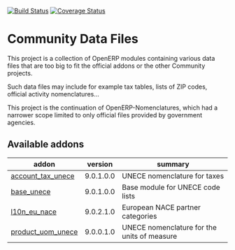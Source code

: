[![Build Status](https://travis-ci.org/OCA/community-data-files.svg?branch=9.0)](https://travis-ci.org/OCA/community-data-files)
[![Coverage Status](https://coveralls.io/repos/OCA/community-data-files/badge.png?branch=9.0)](https://coveralls.io/r/OCA/community-data-files?branch=9.0)

Community Data Files
====================


This project is a collection of OpenERP modules containing various data files
that are too big to fit the official addons or the other Community projects.

Such data files may include for example tax tables, lists of ZIP codes,
official activity nomenclatures...

This project is the continuation of OpenERP-Nomenclatures, which had a narrower
scope limited to only official files provided by government agencies.

[//]: # (addons)
Available addons
----------------
addon | version | summary
--- | --- | ---
[account_tax_unece](account_tax_unece/) | 9.0.1.0.0 | UNECE nomenclature for taxes
[base_unece](base_unece/) | 9.0.1.0.0 | Base module for UNECE code lists
[l10n_eu_nace](l10n_eu_nace/) | 9.0.2.1.0 | European NACE partner categories
[product_uom_unece](product_uom_unece/) | 9.0.0.1.0 | UNECE nomenclature for the units of measure

[//]: # (end addons)
